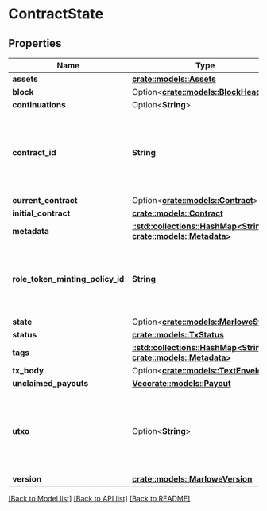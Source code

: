 # ContractState

## Properties

Name | Type | Description | Notes
------------ | ------------- | ------------- | -------------
**assets** | [**crate::models::Assets**](Assets.md) |  | 
**block** | Option<[**crate::models::BlockHeader**](BlockHeader.md)> |  | [optional]
**continuations** | Option<**String**> |  | [optional]
**contract_id** | **String** | A reference to a transaction output with a transaction ID and index. | 
**current_contract** | Option<[**crate::models::Contract**](Contract.md)> |  | [optional]
**initial_contract** | [**crate::models::Contract**](Contract.md) |  | 
**metadata** | [**::std::collections::HashMap<String, crate::models::Metadata>**](Metadata.md) |  | 
**role_token_minting_policy_id** | **String** | The hex-encoded minting policy ID for a native Cardano token | 
**state** | Option<[**crate::models::MarloweState**](MarloweState.md)> |  | [optional]
**status** | [**crate::models::TxStatus**](TxStatus.md) |  | 
**tags** | [**::std::collections::HashMap<String, crate::models::Metadata>**](Metadata.md) |  | 
**tx_body** | Option<[**crate::models::TextEnvelope**](TextEnvelope.md)> |  | [optional]
**unclaimed_payouts** | [**Vec<crate::models::Payout>**](Payout.md) |  | 
**utxo** | Option<**String**> | A reference to a transaction output with a transaction ID and index. | [optional]
**version** | [**crate::models::MarloweVersion**](MarloweVersion.md) |  | 

[[Back to Model list]](../README.md#documentation-for-models) [[Back to API list]](../README.md#documentation-for-api-endpoints) [[Back to README]](../README.md)


